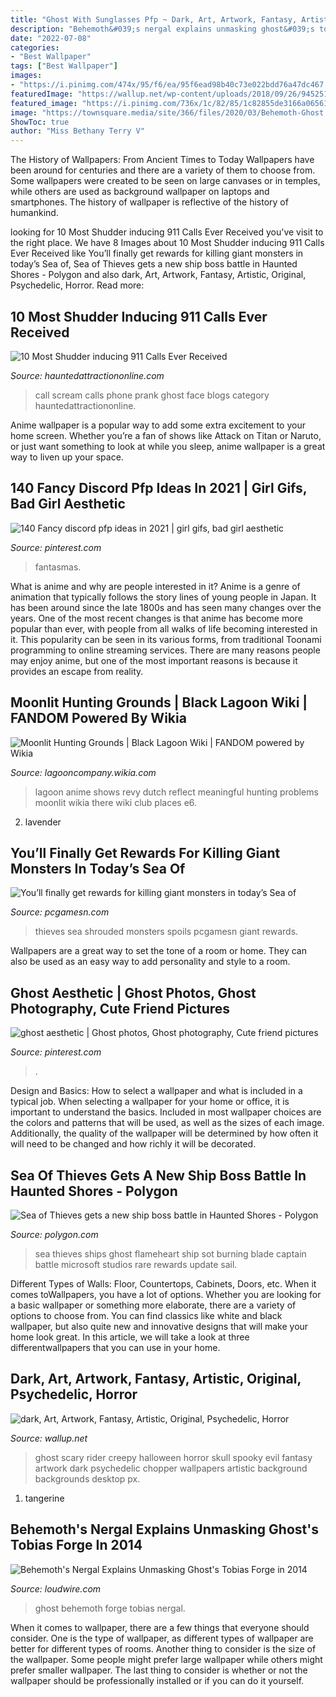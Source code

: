 ```yaml
---
title: "Ghost With Sunglasses Pfp ~ Dark, Art, Artwork, Fantasy, Artistic, Original, Psychedelic, Horror"
description: "Behemoth&#039;s nergal explains unmasking ghost&#039;s tobias forge in 2014"
date: "2022-07-08"
categories:
- "Best Wallpaper"
tags: ["Best Wallpaper"]
images:
- "https://i.pinimg.com/474x/95/f6/ea/95f6ead98b40c73e022bdd76a47dc467.jpg"
featuredImage: "https://wallup.net/wp-content/uploads/2018/09/26/945251-dark-art-artwork-fantasy-artistic-original-psychedelic-horror-evil-creepy-scary-spooky-halloween-ghost-rider-skull-chopper.jpg"
featured_image: "https://i.pinimg.com/736x/1c/82/85/1c82855de3166a065610b6f9e85ecc68.jpg"
image: "https://townsquare.media/site/366/files/2020/03/Behemoth-Ghost.jpg?w=1200&amp;h=0&amp;zc=1&amp;s=0&amp;a=t&amp;q=89"
ShowToc: true
author: "Miss Bethany Terry V"
---
```



The History of Wallpapers: From Ancient Times to Today
Wallpapers have been around for centuries and there are a variety of them to choose from. Some wallpapers were created to be seen on large canvases or in temples, while others are used as background wallpaper on laptops and smartphones. The history of wallpaper is reflective of the history of humankind.

	

		
looking for 10 Most Shudder inducing 911 Calls Ever Received you've visit to the right place. We have 8 Images about 10 Most Shudder inducing 911 Calls Ever Received like You’ll finally get rewards for killing giant monsters in today’s Sea of, Sea of Thieves gets a new ship boss battle in Haunted Shores - Polygon and also dark, Art, Artwork, Fantasy, Artistic, Original, Psychedelic, Horror. Read more:
		
    
## 10 Most Shudder Inducing 911 Calls Ever Received

<img loading=lazy src="http://hauntedattractiononline.com/wp-content/uploads/2017/03/maxresdefault-1.jpg" onerror="this.onerror=null;this.src='https://tse2.mm.bing.net/th?id=OIP.HDaYwghDGIi6_QtHzR9UOAHaEK&amp;pid=15.1';" alt="10 Most Shudder inducing 911 Calls Ever Received">

_Source: hauntedattractiononline.com_

>call scream calls phone prank ghost face blogs category hauntedattractiononline. 

	

Anime wallpaper is a popular way to add some extra excitement to your home screen. Whether you’re a fan of shows like Attack on Titan or Naruto, or just want something to look at while you sleep, anime wallpaper is a great way to liven up your space.

    
## 140 Fancy Discord Pfp Ideas In 2021 | Girl Gifs, Bad Girl Aesthetic

<img loading=lazy src="https://i.pinimg.com/474x/95/f6/ea/95f6ead98b40c73e022bdd76a47dc467.jpg" onerror="this.onerror=null;this.src='https://tse3.mm.bing.net/th?id=OIP.Y2nUCV-p-SjGCdOJsV57gAAAAA&amp;pid=15.1';" alt="140 Fancy discord pfp ideas in 2021 | girl gifs, bad girl aesthetic">

_Source: pinterest.com_

>fantasmas. 

	

What is anime and why are people interested in it?
Anime is a genre of animation that typically follows the story lines of young people in Japan. It has been around since the late 1800s and has seen many changes over the years. One of the most recent changes is that anime has become more popular than ever, with people from all walks of life becoming interested in it. This popularity can be seen in its various forms, from traditional Toonami programming to online streaming services. There are many reasons people may enjoy anime, but one of the most important reasons is because it provides an escape from reality.

    
## Moonlit Hunting Grounds | Black Lagoon Wiki | FANDOM Powered By Wikia

<img loading=lazy src="https://vignette.wikia.nocookie.net/lagooncompany/images/f/f7/Black_Lagoon_e6.jpg/revision/latest?cb=20130715093440" onerror="this.onerror=null;this.src='https://tse2.mm.bing.net/th?id=OIP.Xyj_FWQjyCAr5fZJ8zpUbgHaEK&amp;pid=15.1';" alt="Moonlit Hunting Grounds | Black Lagoon Wiki | FANDOM powered by Wikia">

_Source: lagooncompany.wikia.com_

>lagoon anime shows revy dutch reflect meaningful hunting problems moonlit wikia there wiki club places e6. 

	

2. lavender 

    
## You’ll Finally Get Rewards For Killing Giant Monsters In Today’s Sea Of

<img loading=lazy src="https://www.pcgamesn.com/wp-content/uploads/2018/11/sea-of-thieves-shrouded-spoils.jpg" onerror="this.onerror=null;this.src='https://tse4.mm.bing.net/th?id=OIP.o0Viyp4HB5yXXxY44vn_xAHaEK&amp;pid=15.1';" alt="You’ll finally get rewards for killing giant monsters in today’s Sea of">

_Source: pcgamesn.com_

>thieves sea shrouded monsters spoils pcgamesn giant rewards. 

	

Wallpapers are a great way to set the tone of a room or home. They can also be used as an easy way to add personality and style to a room.

    
## Ghost Aesthetic | Ghost Photos, Ghost Photography, Cute Friend Pictures

<img loading=lazy src="https://i.pinimg.com/736x/1c/82/85/1c82855de3166a065610b6f9e85ecc68.jpg" onerror="this.onerror=null;this.src='https://tse4.mm.bing.net/th?id=OIP._JECebxUpmgyjYC5J5MXyAHaJ3&amp;pid=15.1';" alt="ghost aesthetic | Ghost photos, Ghost photography, Cute friend pictures">

_Source: pinterest.com_

>. 

	

Design and Basics: How to select a wallpaper and what is included in a typical job.
When selecting a wallpaper for your home or office, it is important to understand the basics. Included in most wallpaper choices are the colors and patterns that will be used, as well as the sizes of each image. Additionally, the quality of the wallpaper will be determined by how often it will need to be changed and how richly it will be decorated.

    
## Sea Of Thieves Gets A New Ship Boss Battle In Haunted Shores - Polygon

<img loading=lazy src="https://cdn.vox-cdn.com/thumbor/5wgUEx_EAzvUY04H3JYZpDsk2YM=/0x0:1920x1080/1200x800/filters:focal(807x387:1113x693)/cdn.vox-cdn.com/uploads/chorus_image/image/66947885/SoT_HS_Key_Art_JPG.0.jpg" onerror="this.onerror=null;this.src='https://tse1.mm.bing.net/th?id=OIP.ATOvmY6PxbYdeiqFhrqGWwHaE8&amp;pid=15.1';" alt="Sea of Thieves gets a new ship boss battle in Haunted Shores - Polygon">

_Source: polygon.com_

>sea thieves ships ghost flameheart ship sot burning blade captain battle microsoft studios rare rewards update sail. 

	

Different Types of Walls: Floor, Countertops, Cabinets, Doors, etc.
When it comes toWallpapers, you have a lot of options. Whether you are looking for a basic wallpaper or something more elaborate, there are a variety of options to choose from. You can find classics like white and black wallpaper, but also quite new and innovative designs that will make your home look great. In this article, we will take a look at three differentwallpapers that you can use in your home.

    
## Dark, Art, Artwork, Fantasy, Artistic, Original, Psychedelic, Horror

<img loading=lazy src="https://wallup.net/wp-content/uploads/2018/09/26/945251-dark-art-artwork-fantasy-artistic-original-psychedelic-horror-evil-creepy-scary-spooky-halloween-ghost-rider-skull-chopper.jpg" onerror="this.onerror=null;this.src='https://tse2.mm.bing.net/th?id=OIP.W-ERUOaCXQV97cN65iKfmwHaEK&amp;pid=15.1';" alt="dark, Art, Artwork, Fantasy, Artistic, Original, Psychedelic, Horror">

_Source: wallup.net_

>ghost scary rider creepy halloween horror skull spooky evil fantasy artwork dark psychedelic chopper wallpapers artistic background backgrounds desktop px. 

	

1. tangerine 

    
## Behemoth&#039;s Nergal Explains Unmasking Ghost&#039;s Tobias Forge In 2014

<img loading=lazy src="https://townsquare.media/site/366/files/2020/03/Behemoth-Ghost.jpg?w=1200&amp;h=0&amp;zc=1&amp;s=0&amp;a=t&amp;q=89" onerror="this.onerror=null;this.src='https://tse1.mm.bing.net/th?id=OIP.wMcy6_VaEbbj5JMTAR4tFwHaE8&amp;pid=15.1';" alt="Behemoth&#039;s Nergal Explains Unmasking Ghost&#039;s Tobias Forge in 2014">

_Source: loudwire.com_

>ghost behemoth forge tobias nergal. 

	

When it comes to wallpaper, there are a few things that everyone should consider. One is the type of wallpaper, as different types of wallpaper are better for different types of rooms. Another thing to consider is the size of the wallpaper. Some people might prefer large wallpaper while others might prefer smaller wallpaper. The last thing to consider is whether or not the wallpaper should be professionally installed or if you can do it yourself.

